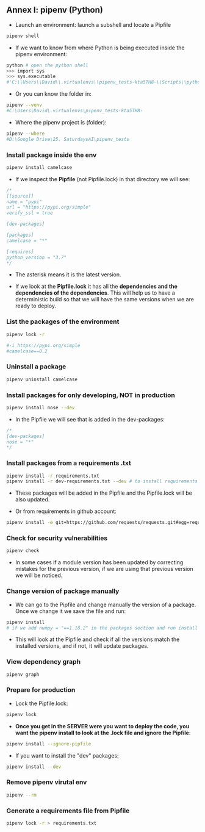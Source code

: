 
## Annex I: pipenv (Python)

- Launch an environment: launch a subshell and locate a Pipfile
```bash
pipenv shell
```
- If we want to know from where Python is being executed inside the pipenv environment:
```bash
python # open the python shell
>>> import sys
>>> sys.executable
#'C:\\Users\\David\\.virtualenvs\\pipenv_tests-kta5TH8-\\Scripts\\python.exe'
```

- Or you can know the folder in:
```bash
pipenv --venv
#C:\Users\David\.virtualenvs\pipenv_tests-kta5TH8-
```

- Where the pipenv project is (folder):
```bash
pipenv --where
#D:\Google Drive\25. SaturdaysAI\pipenv_tests
```


### Install package inside the env
```bash
pipenv install camelcase
```

- If we inspect the **Pipfile** (not Pipfile.lock) in that directory we will see:

```sql
/*
[[source]]
name = "pypi"
url = "https://pypi.org/simple"
verify_ssl = true

[dev-packages]

[packages]
camelcase = "*"

[requires]
python_version = "3.7"
*/
```

- The asterisk means it is the latest version. 

- If we look at the **Pipfile.lock** it has all the **dependencies and the dependencies of the dependencies**. This will help us to have a deterministic build so that we will have the same versions when we are ready to deploy. 


### List the packages of the environment

```bash
pipenv lock -r

#-i https://pypi.org/simple
#camelcase==0.2
```

### Uninstall a package
```bash
pipenv uninstall camelcase
```

### Install packages for only developing, NOT in production

```bash
pipenv install nose --dev
```
- In the Pipfile we will see that is added in the dev-packages:

```sql
/*
[dev-packages]
nose = "*"
*/
```

### Install packages from a requirements .txt


```bash
pipenv install -r requirements.txt
pipenv install -r dev-requirements.txt --dev # to install requirements for the dev packages
```

- These packages will be added in the Pipfile and the Pipfile.lock will be also updated. 

- Or from requirements in github account:

```bash
pipenv install -e git+https://github.com/requests/requests.git#egg=requests
```


### Check for security vulnerabilities

```bash
pipenv check
```

- In some cases if a module version has been updated by correcting mistakes for the previous version, if we are using that previous version we will be noticed.

### Change version of package manually

- We can go to the Pipfile and change manually the version of a package. Once we change it we save the file and run:

```bash
pipenv install
# if we add numpy = "==1.18.2" in the packages section and run install we will get this module with that version
```

- This will look at the Pipfile and check if all the versions match the installed versions, and if not, it will update packages. 

### View dependency graph

```bash
pipenv graph
```

### Prepare for production

- Lock the Pipfile.lock:
```bash
pipenv lock
```

- **Once you get in the SERVER were you want to deploy the code, you want the pipenv install to look at the .lock file and ignore the Pipfile**:

```bash
pipenv install --ignore-pipfile
```

- If you want to install the "dev" packages:

```bash
pipenv install --dev
```



### Remove pipenv virutal env

```bash
pipenv --rm
```

### Generate a requirements file from Pipfile

```bash
pipenv lock -r > requirements.txt
```
